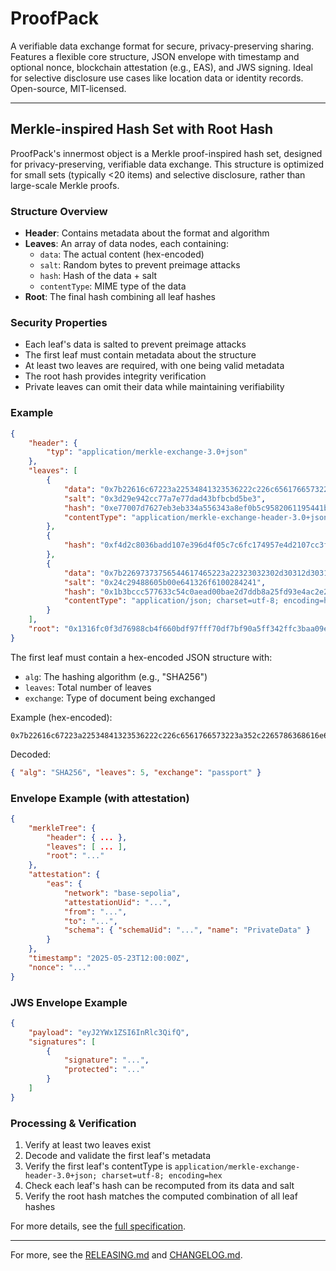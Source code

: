 # ProofPack
A verifiable data exchange format for secure, privacy-preserving sharing. Features a flexible core structure, JSON envelope with timestamp and optional nonce, blockchain attestation (e.g., EAS), and JWS signing. Ideal for selective disclosure use cases like location data or identity records. Open-source, MIT-licensed.

---

## Merkle-inspired Hash Set with Root Hash

ProofPack's innermost object is a Merkle proof-inspired hash set, designed for privacy-preserving, verifiable data exchange. This structure is optimized for small sets (typically <20 items) and selective disclosure, rather than large-scale Merkle proofs.

### Structure Overview

- **Header**: Contains metadata about the format and algorithm
- **Leaves**: An array of data nodes, each containing:
  - `data`: The actual content (hex-encoded)
  - `salt`: Random bytes to prevent preimage attacks
  - `hash`: Hash of the data + salt
  - `contentType`: MIME type of the data
- **Root**: The final hash combining all leaf hashes

### Security Properties

- Each leaf's data is salted to prevent preimage attacks
- The first leaf must contain metadata about the structure
- At least two leaves are required, with one being valid metadata
- The root hash provides integrity verification
- Private leaves can omit their data while maintaining verifiability

### Example

```json
{
    "header": {
        "typ": "application/merkle-exchange-3.0+json"
    },
    "leaves": [
        {
            "data": "0x7b22616c67223a22534841323536222c226c6561766573223a352c2265786368616e6765223a2270617373706f7274227d",
            "salt": "0x3d29e942cc77a7e77dad43bfbcbd5be3",
            "hash": "0xe77007d7627eb3eb334a556343a8ef0b5c9582061195441b2d9e18b32501897f",
            "contentType": "application/merkle-exchange-header-3.0+json; charset=utf-8; encoding=hex"
        },
        {
            "hash": "0xf4d2c8036badd107e396d4f05c7c6fc174957e4d2107cc3f4aa805f92deeeb63"
        },
        {
            "data": "0x7b22697373756544617465223a22323032302d30312d3031227d",
            "salt": "0x24c29488605b00e641326f6100284241",
            "hash": "0x1b3bccc577633c54c0aead00bae2d7ddb8a25fd93e4ac2e2e0b36b9d154f30b9",
            "contentType": "application/json; charset=utf-8; encoding=hex"
        }
    ],
    "root": "0x1316fc0f3d76988cb4f660bdf97fff70df7bf90a5ff342ffc3baa09ed3c280e5"
}
```

The first leaf must contain a hex-encoded JSON structure with:
- `alg`: The hashing algorithm (e.g., "SHA256")
- `leaves`: Total number of leaves
- `exchange`: Type of document being exchanged

Example (hex-encoded):
```
0x7b22616c67223a22534841323536222c226c6561766573223a352c2265786368616e6765223a2270617373706f7274227d
```

Decoded:
```json
{ "alg": "SHA256", "leaves": 5, "exchange": "passport" }
```

### Envelope Example (with attestation)

```json
{
    "merkleTree": {
        "header": { ... },
        "leaves": [ ... ],
        "root": "..."
    },
    "attestation": {
        "eas": {
            "network": "base-sepolia",
            "attestationUid": "...",
            "from": "...",
            "to": "...",
            "schema": { "schemaUid": "...", "name": "PrivateData" }
        }
    },
    "timestamp": "2025-05-23T12:00:00Z",
    "nonce": "..."
}
```

### JWS Envelope Example

```json
{
    "payload": "eyJ2YWx1ZSI6InRlc3QifQ",
    "signatures": [
        {
            "signature": "...",
            "protected": "..."
        }
    ]
}
```

### Processing & Verification

1. Verify at least two leaves exist
2. Decode and validate the first leaf's metadata
3. Verify the first leaf's contentType is `application/merkle-exchange-header-3.0+json; charset=utf-8; encoding=hex`
4. Check each leaf's hash can be recomputed from its data and salt
5. Verify the root hash matches the computed combination of all leaf hashes

For more details, see the [full specification](docs/merkle-exchange-spec.md).

---

For more, see the [RELEASING.md](dotnet/RELEASING.md) and [CHANGELOG.md](dotnet/CHANGELOG.md).
